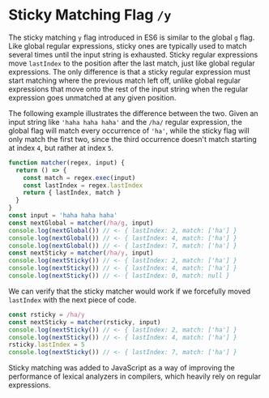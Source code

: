 # Sticky Matching Flag `/y`

The sticky matching `y` flag introduced in ES6 is similar to the global `g` flag. Like global regular expressions, sticky ones are typically used to match several times until the input string is exhausted. Sticky regular expressions move `lastIndex` to the position after the last match, just like global regular expressions. The only difference is that a sticky regular expression must start matching where the previous match left off, unlike global regular expressions that move onto the rest of the input string when the regular expression goes unmatched at any given position.

The following example illustrates the difference between the two. Given an input string like `'haha haha haha'` and the `/ha/` regular expression, the global flag will match every occurrence of `'ha'`, while the sticky flag will only match the first two, since the third occurrence doesn't match starting at index `4`, but rather at index `5`.

```js
function matcher(regex, input) {
  return () => {
    const match = regex.exec(input)
    const lastIndex = regex.lastIndex
    return { lastIndex, match }
  }
}
const input = 'haha haha haha'
const nextGlobal = matcher(/ha/g, input)
console.log(nextGlobal()) // <- { lastIndex: 2, match: ['ha'] }
console.log(nextGlobal()) // <- { lastIndex: 4, match: ['ha'] }
console.log(nextGlobal()) // <- { lastIndex: 7, match: ['ha'] }
const nextSticky = matcher(/ha/y, input)
console.log(nextSticky()) // <- { lastIndex: 2, match: ['ha'] }
console.log(nextSticky()) // <- { lastIndex: 4, match: ['ha'] }
console.log(nextSticky()) // <- { lastIndex: 0, match: null }
```

We can verify that the sticky matcher would work if we forcefully moved `lastIndex` with the next piece of code.

```js
const rsticky = /ha/y
const nextSticky = matcher(rsticky, input)
console.log(nextSticky()) // <- { lastIndex: 2, match: ['ha'] }
console.log(nextSticky()) // <- { lastIndex: 4, match: ['ha'] }
rsticky.lastIndex = 5
console.log(nextSticky()) // <- { lastIndex: 7, match: ['ha'] }
```

Sticky matching was added to JavaScript as a way of improving the performance of lexical analyzers in compilers, which heavily rely on regular expressions.
